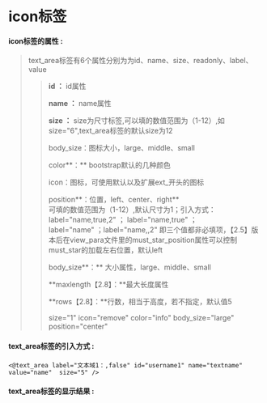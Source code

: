 # icon**标签**

#### icon**标签的属性 :**

> text\_area标签有6个属性分别为为id、name、size、readonly、label、value
>
> > **id ：** id属性
> >
> > **name ：** name属性
> >
> > **size ：** size为尺寸标签,可以填的数值范围为（1-12）,如size="6",text\_area标签的默认size为12
> >
> > body\_size：图标大小，large、middle、small
> >
> > color**：** bootstrap默认的几种颜色
> >
> > icon：图标，可使用默认以及扩展ext\_开头的图标
> >
> > position**：位置，left、center、right**  
> > 可填的数值范围为（1-12）,默认尺寸为1；引入方式：label="name,true,2" ； label="name,true" ；  
> > label="name" ；label="name,,2" 即三个值都非必填项，【2.5】版本后在view\_para文件里的must\_star\_position属性可以控制must\_star的加载左右位置，默认left
> >
> > body\_size**：** 大小属性，large、middle、small
> >
> > **maxlength【2.8】：**最大长度属性
> >
> > **rows【2.8】：**行数，相当于高度，若不指定，默认值5
> >
> > size="1" icon="remove" color="info" body\_size="large" position="center"

#### text\_area标签的引入方式 :

```
<@text_area label="文本域1：,false" id="username1" name="textname" value="name"  size="5" />
```

#### text\_area标签的显示结果 :



